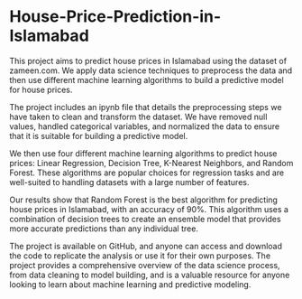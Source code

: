 # House-Price-Prediction-in-Islamabad

This project aims to predict house prices in Islamabad using the dataset of zameen.com. We apply data science techniques to preprocess the data and then use different machine learning algorithms to build a predictive model for house prices.

The project includes an ipynb file that details the preprocessing steps we have taken to clean and transform the dataset. We have removed null values, handled categorical variables, and normalized the data to ensure that it is suitable for building a predictive model.

We then use four different machine learning algorithms to predict house prices: Linear Regression, Decision Tree, K-Nearest Neighbors, and Random Forest. These algorithms are popular choices for regression tasks and are well-suited to handling datasets with a large number of features.

Our results show that Random Forest is the best algorithm for predicting house prices in Islamabad, with an accuracy of 90%. This algorithm uses a combination of decision trees to create an ensemble model that provides more accurate predictions than any individual tree.

The project is available on GitHub, and anyone can access and download the code to replicate the analysis or use it for their own purposes. The project provides a comprehensive overview of the data science process, from data cleaning to model building, and is a valuable resource for anyone looking to learn about machine learning and predictive modeling.
